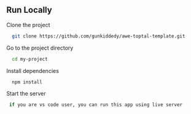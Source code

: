 

## Run Locally

Clone the project

```bash
  git clone https://github.com/gunkiddedy/awe-toptal-template.git
```

Go to the project directory

```bash
  cd my-project
```

Install dependencies

```bash
  npm install
```

Start the server 

```bash
 if you are vs code user, you can run this app using live server
```

